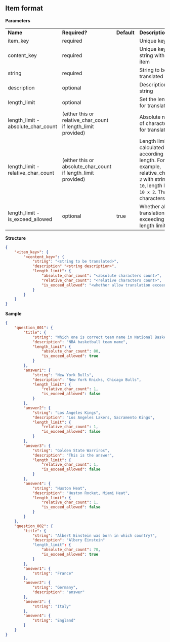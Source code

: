 ## Item format
**Parameters**

<table>
    <tr>
        <td><strong>Name</strong></td>
        <td><strong>Required?</strong></td>
        <td><strong>Default</strong></td>
        <td><strong>Description</strong></td>
    </tr>
    <tr>
        <td>item_key</td>
        <td>required</td>
        <td></td>
        <td>Unique key to item</td>
    </tr>
    <tr>
        <td>content_key</td>
        <td>required</td>
        <td></td>
        <td>Unique key to string within an item</td>
    </tr>
    <tr>
        <td>string</td>
        <td>required</td>
        <td></td>
        <td>String to be translated</td>
    </tr>
    <tr>
        <td>description</td>
        <td>optional</td>
        <td></td>
        <td>Description of string</td>
    </tr>
    <tr>
        <td>length_limit</td>
        <td>optional</td>
        <td></td>
        <td>Set the length limit for translator</td>
    </tr>
    <tr>
        <td>length_limit - absolute_char_count</td>
        <td>(either this or relative_char_count if length_limit provided)</td>
        <td></td>
        <td>Absolute number of characters limit for translation</td>
    </tr>
    <tr>
        <td>length_limit - relative_char_count</td>
        <td>(either this or absolute_char_count if length_limit provided)</td>
        <td></td>
        <td>Length limit is calculated according to string length. For example, relative_characters <code>2</code> with string length <code>10</code>, length limit is <code>10 x 2</code>. That is <code>20</code> characters.</td>
    </tr>
    <tr>
        <td>length_limit - is_exceed_allowed</td>
        <td>optional</td>
        <td>true</td>
        <td>Whether allow translation exceeding the length limit a little</td>
    </tr>
</table>

**Structure**

``` json
{
    "<item_key>": {
        "<content_key>": {
            "string": "<string to be translated>",
            "description" "<string description>",
            "length_limit": {
                "absolute_char_count": "<absolute characters count>",
                "relative_char_count": "<relative characters count>",
                "is_exceed_allowed": "<whether allow translation exceeding the length limit a little>"
            }
        }
    }
}
```

**Sample**

``` json
{
    "question_001": {
        "title": {
            "string": "Which one is correct team name in National Basketball Association (NBA)?",
            "description": "NBA basketball team name",
            "length_limit": {
                "absolute_char_count": 80,
                "is_exceed_allowed": true
            }
        },
        "answer1": {
            "string": "New York Bulls",
            "description": "New York Knicks, Chicago Bulls",
            "length_limit": {
                "relative_char_count": 1,
                "is_exceed_allowed": false
            }
        },
        "answer2": {
            "string": "Los Angeles Kings",
            "description": "Los Angeles Lakers, Sacramento Kings",
            "length_limit": {
                "relative_char_count": 1,
                "is_exceed_allowed": false
            }
        },
        "answer3": {
            "string": "Golden State Warriros",
            "description": "This is the answer",
            "length_limit": {
                "relative_char_count": 1,
                "is_exceed_allowed": false
            }
        },
        "answer4": {
            "string": "Huston Heat",
            "description": "Huston Rocket, Miami Heat",
            "length_limit": {
                "relative_char_count": 1,
                "is_exceed_allowed": false
            }
        }
    },
    "question_002": {
        "title": {
            "string": "Albert Einstein was born in which country?",
            "description": "Albery Einstein"
            "length_limit": {
                "absolute_char_count": 70,
                "is_exceed_allowed": true
            }
        },
        "answer1": {
            "string": "France"
        },
        "answer2": {
            "string": "Germany",
            "description": "answer"
        },
        "answer3": {
            "string": "Italy"
        },
        "answer4": {
            "string": "England"
        }
    }
}
```
